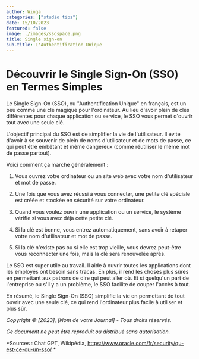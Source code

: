 ```yaml
---
author: Winga
categories: ["studio tips"]
date: 15/10/2023
featured: false
image: ./images/ssospace.png
title: Single sign-on
sub-title: L'Authentification Unique
---
```


# Découvrir le Single Sign-On (SSO) en Termes Simples

Le Single Sign-On (SSO), ou "Authentification Unique" en français, est un peu comme une clé magique pour l'ordinateur. Au lieu d'avoir plein de clés différentes pour chaque application ou service, le SSO vous permet d'ouvrir tout avec une seule clé.

L'objectif principal du SSO est de simplifier la vie de l'utilisateur. Il évite d'avoir à se souvenir de plein de noms d'utilisateur et de mots de passe, ce qui peut être embêtant et même dangereux (comme réutiliser le même mot de passe partout).

Voici comment ça marche généralement :

1. Vous ouvrez votre ordinateur ou un site web avec votre nom d'utilisateur et mot de passe.

2. Une fois que vous avez réussi à vous connecter, une petite clé spéciale est créée et stockée en sécurité sur votre ordinateur.

3. Quand vous voulez ouvrir une application ou un service, le système vérifie si vous avez déjà cette petite clé.

4. Si la clé est bonne, vous entrez automatiquement, sans avoir à retaper votre nom d'utilisateur et mot de passe.

5. Si la clé n'existe pas ou si elle est trop vieille, vous devrez peut-être vous reconnecter une fois, mais la clé sera renouvelée après.

Le SSO est super utile au travail. Il aide à ouvrir toutes les applications dont les employés ont besoin sans tracas. En plus, il rend les choses plus sûres en permettant aux patrons de dire qui peut aller où. Et si quelqu'un part de l'entreprise ou s'il y a un problème, le SSO facilite de couper l'accès à tout.

En résumé, le Single Sign-On (SSO) simplifie la vie en permettant de tout ouvrir avec une seule clé, ce qui rend l'ordinateur plus facile à utiliser et plus sûr.


*Copyright © [2023], [Nom de votre Journal] - Tous droits réservés.*

*Ce document ne peut être reproduit ou distribué sans autorisation.*

*Sources : Chat GPT, Wikipédia, https://www.oracle.com/fr/security/qu-est-ce-qu-un-sso/ *